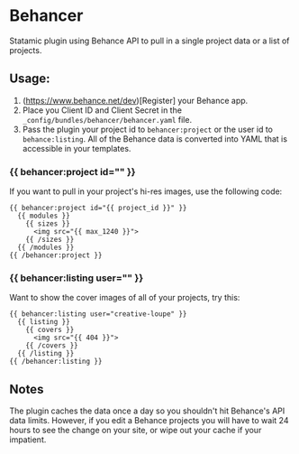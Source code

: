 Behancer
========

Statamic plugin using Behance API to pull in a single project data or a list of projects.

## Usage:

1. (https://www.behance.net/dev)[Register] your Behance app.
2. Place you Client ID and Client Secret in the `_config/bundles/behancer/behancer.yaml` file.
3. Pass the plugin your project id to `behancer:project` or the user id to `behance:listing`. All of the Behance data is converted into YAML that is accessible in your templates.

### {{ behancer:project id="" }}

If you want to pull in your project's hi-res images, use the following code:

```
{{ behancer:project id="{{ project_id }}" }}
  {{ modules }}
    {{ sizes }}
      <img src="{{ max_1240 }}">
    {{ /sizes }}
  {{ /modules }}
{{ /behancer:project }}
```

### {{ behancer:listing user="" }}

Want to show the cover images of all of your projects, try this:

```
{{ behancer:listing user="creative-loupe" }}
  {{ listing }}
    {{ covers }}
      <img src="{{ 404 }}">
    {{ /covers }}
  {{ /listing }}
{{ /behancer:listing }}
```

## Notes

The plugin caches the data once a day so you shouldn't hit Behance's API data limits. However, if you edit a Behance projects you will have to wait 24 hours to see the change on your site, or wipe out your cache if your impatient. 
